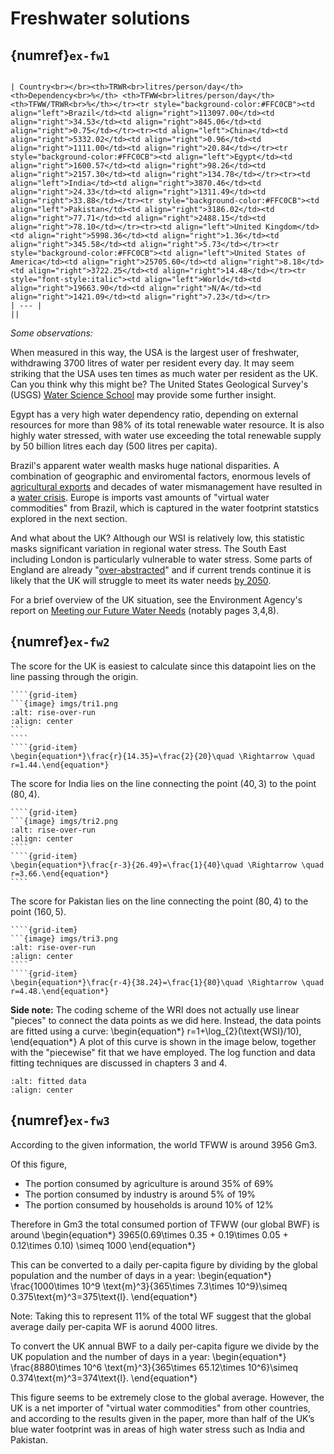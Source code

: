 # Freshwater solutions

## {numref}`ex-fw1`

```{table}

| Country<br></br><th>TRWR<br>litres/person/day</th> <th>Dependency<br>%</th> <th>TFWW<br>litres/person/day</th><th>TFWW/TRWR<br>%</th></tr><tr style="background-color:#FFC0CB"><td align="left">Brazil</td><td align="right">113097.00</td><td align="right">34.53</td><td align="right">845.06</td><td align="right">0.75</td></tr><tr><td align="left">China</td><td align="right">5332.02</td><td align="right">0.96</td><td align="right">1111.00</td><td align="right">20.84</td></tr><tr style="background-color:#FFC0CB"><td align="left">Egypt</td><td align="right">1600.57</td><td align="right">98.26</td><td align="right">2157.30</td><td align="right">134.78</td></tr><tr><td align="left">India</td><td align="right">3870.46</td><td align="right">24.33</td><td align="right">1311.49</td><td align="right">33.88</td></tr><tr style="background-color:#FFC0CB"><td align="left">Pakistan</td><td align="right">3186.02</td><td align="right">77.71</td><td align="right">2488.15</td><td align="right">78.10</td></tr><tr><td align="left">United Kingdom</td><td align="right">5998.36</td><td align="right">1.36</td><td align="right">345.58</td><td align="right">5.73</td></tr><tr style="background-color:#FFC0CB"><td align="left">United States of America</td><td align="right">25705.60</td><td align="right">8.18</td><td align="right">3722.25</td><td align="right">14.48</td></tr><tr style="font-style:italic"><td align="left">World</td><td align="right">19663.90</td><td align="right">N/A</td><td align="right">1421.09</td><td align="right">7.23</td></tr>
| --- |
||
```

*Some observations:*

When measured in this way, the USA is the largest user of freshwater, withdrawing 3700 litres of water per resident every day. It may seem striking that the USA uses ten times as much water per resident as the UK. Can you think why this might be? The United States Geological Survey's (USGS) [Water Science School](https://www.usgs.gov/special-topics/water-science-school/science/freshwater-withdrawals-united-states#overview) may provide some further insight.

Egypt has a very high water dependency ratio, depending on external resources for more than 98% of its total renewable water resource. It is also highly water stressed, with water use exceeding the total renewable supply by 50 billion litres each day (500 litres per capita).

Brazil's apparent water wealth masks huge national disparities. A combination of geographic and enviromental factors, enormous levels of [agricultural exports](https://www.ers.usda.gov/topics/international-markets-u-s-trade/countries-regions/brazil) and decades of water mismanagement have resulted in a [water crisis](https://www.nature.com/articles/d41586-021-03625-w). Europe is imports vast amounts of "virtual water commodities" from Brazil, which is captured in the water footprint statstics explored in the next section.

And what about the UK? Although our WSI is relatively low, this statistic masks significant variation in regional water stress. The South East including London is particularly vulnerable to water stress. Some parts of England are already "[over-abstracted](http://www.environmentdata.org/archive/vocabpref:21152)" and if current trends continue it is likely that the UK will struggle to meet its water needs [by 2050](https://www.nationalgeographic.co.uk/environment-and-conservation/uks-looming-water-crisis).

For a brief overview of the UK situation, see the Environment Agency's report on [Meeting our Future Water Needs](https://assets.publishing.service.gov.uk/government/uploads/system/uploads/attachment_data/file/873100/National_Framework_for_water_resources_summary.pdf) (notably pages 3,4,8).



## {numref}`ex-fw2`

The score for the UK is easiest to calculate since this datapoint lies on the line passing through the origin.

`````{grid} 2
````{grid-item}
```{image} imgs/tri1.png
:alt: rise-over-run
:align: center
```
````
````{grid-item}
\begin{equation*}\frac{r}{14.35}=\frac{2}{20}\quad \Rightarrow \quad r=1.44.\end{equation*}
`````


The score for India lies on the line connecting the point $(40,3)$ to the point $(80,4)$.

`````{grid} 2
````{grid-item}
```{image} imgs/tri2.png
:alt: rise-over-run
:align: center
````
````{grid-item}
\begin{equation*}\frac{r-3}{26.49}=\frac{1}{40}\quad \Rightarrow \quad r=3.66.\end{equation*}
````
`````

The score for Pakistan lies on the line connecting the point $(80,4)$ to the point $(160,5)$.

`````{grid} 2
````{grid-item}
```{image} imgs/tri3.png
:alt: rise-over-run
:align: center
````
````{grid-item}
\begin{equation*}\frac{r-4}{38.24}=\frac{1}{80}\quad \Rightarrow \quad r=4.48.\end{equation*}
`````

**Side note:** The coding scheme of the WRI does not actually use linear "pieces" to connect the data points as we did here. Instead, the data points are fitted using a curve:
\begin{equation*}
r=1+\log_{2}(\text{WSI}/10),
\end{equation*}
A plot of this curve is shown in the image below, together with the "piecewise" fit that we have employed. The log function and data fitting techniques are discussed in chapters 3 and 4.

```{image} imgs/ws-fit.png
:alt: fitted data
:align: center
```

## {numref}`ex-fw3`

According to the given information, the world TFWW is around 3956 Gm3.

Of this figure,
* The portion consumed by agriculture is around 35% of 69%
* The portion consumed by industry is around 5% of 19%
* The portion consumed by households is around 10% of 12%

Therefore in Gm3 the total consumed portion of TFWW (our global BWF) is around
\begin{equation*}
3965(0.69\times 0.35 + 0.19\times 0.05 + 0.12\times 0.10) \simeq 1000
\end{equation*}

This can be converted to a daily per-capita figure by dividing by the global population and the number of days in a year:
\begin{equation*}
\frac{1000\times 10^9 \text{m}^3}{365\times 7.3\times 10^9}\simeq 0.375\text{m}^3=375\text{l}.
\end{equation*}

Note: Taking this to represent 11% of the total WF suggest that the global average daily per-capita WF is aorund 4000 litres.

To convert the UK annual BWF to a daily per-capita figure we divide by the UK population and the number of days in a year:
\begin{equation*}
\frac{8880\times 10^6 \text{m}^3}{365\times 65.12\times 10^6}\simeq 0.374\text{m}^3=374\text{l}.
\end{equation*}

This figure seems to be extremely close to the global average. However, the UK is a net importer of "virtual water commodities" from other countries, and according to the results given in the paper, more than half of the UK’s blue water footprint was in areas of high water stress such as India and Pakistan.
